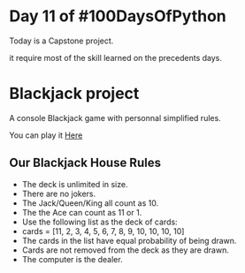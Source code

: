 # Day 11 of #100DaysOfPython

Today is a Capstone project.

it require most of the skill learned on the precedents days.

# Blackjack project

A console Blackjack game with personnal simplified rules.


You can play it [Here](https://replit.com/@Tegristh/Blackjack?v=1)


## Our Blackjack House Rules 

- The deck is unlimited in size.
- There are no jokers.
- The Jack/Queen/King all count as 10.
- The the Ace can count as 11 or 1.
- Use the following list as the deck of cards:
- cards = [11, 2, 3, 4, 5, 6, 7, 8, 9, 10, 10, 10, 10]
- The cards in the list have equal probability of being drawn.
- Cards are not removed from the deck as they are drawn.
- The computer is the dealer.
